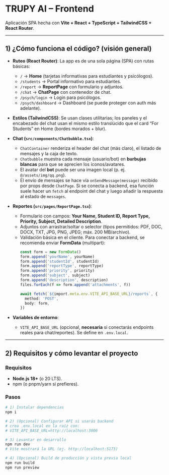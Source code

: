 # TRUPY AI – Frontend

Aplicación SPA hecha con **Vite + React + TypeScript + TailwindCSS + React Router**.

---

## 1) ¿Cómo funciona el código? (visión general)

- **Ruteo (React Router)**: La app es de una sola página (SPA) con rutas básicas:
  - `/` → **Home** (tarjetas informativas para estudiantes y psicólogos).
  - `/students` → Portal informativo para estudiantes.
  - `/report` → **ReportPage** con formulario y adjuntos.
  - `/chat` → **ChatPage** con contenedor de chat.
  - `/psych/login` → Login para psicólogos.
  - `/psych/dashboard` → Dashboard (se puede proteger con auth más adelante).

- **Estilos (TailwindCSS)**: Se usan clases utilitarias; los paneles y el encabezado del chat usan el mismo estilo translúcido que el card “For Students” en Home (bordes morados + blur).

- **Chat (`src/components/Chatbubble.tsx`)**:
  - `ChatContainer` renderiza el header del chat (más claro), el listado de mensajes y la caja de texto.
  - `Chatbubble` muestra cada mensaje (usuario/bot) en **burbujas blancas** para que se aprecien los íconos/avatares.
  - El avatar del **bot** puede ser una imagen local (p. ej. `@/assets/img/qq.png`).
  - El envío de mensajes se hace vía `onSendMessage(message)` recibido por props desde `ChatPage`. Si se conecta a backend, esa función suele hacer un `fetch` al endpoint del chat y luego añadir la respuesta al estado de `messages`.

- **Reportes (`src/pages/ReportPage.tsx`)**:
  - Formulario con campos: **Your Name, Student ID, Report Type, Priority, Subject, Detailed Description**.
  - Adjuntos con arrastrar/soltar o selector (tipos permitidos: PDF, DOC, DOCX, TXT, JPG, PNG, JPEG; máx. 200 MB/archivo).
  - Validación básica en el cliente. Para conectar a backend, se recomienda enviar **FormData** (multipart):
    ```ts
    const form = new FormData()
    form.append('yourName', yourName)
    form.append('studentId', studentId)
    form.append('reportType', reportType)
    form.append('priority', priority)
    form.append('subject', subject)
    form.append('description', description)
    files.forEach(f => form.append('attachments', f))

    await fetch(`${import.meta.env.VITE_API_BASE_URL}/reports`, {
      method: 'POST',
      body: form,
    })
    ```

- **Variables de entorno**:
  - `VITE_API_BASE_URL` (opcional, **necesaria** si conectarás endpoints reales para chat/reportes). Se define en `.env.local`.

---

## 2) Requisitos y cómo levantar el proyecto

### Requisitos
- **Node.js 18+** (o 20 LTS).
- npm (o pnpm/yarn si prefieres).

### Pasos
```bash
# 1) Instalar dependencias
npm i

# 2) (Opcional) Configurar API si usarás backend
# crea .env.local en la raíz con:
# VITE_API_BASE_URL=http://localhost:3000

# 3) Levantar en desarrollo
npm run dev
# Vite mostrará la URL (ej. http://localhost:5173)

# 4) (Opcional) Build de producción y vista previa local
npm run build
npm run preview

